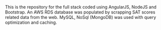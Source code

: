 This is the repository for the full stack coded using AngularJS, NodeJS and Bootstrap. An AWS RDS database was populated by scrapping SAT scores related data from the web. MySQL, NoSql (MongoDB) was used with query optimization and caching.
